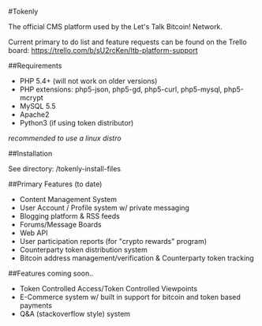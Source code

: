 #Tokenly 

The official CMS platform used by the Let's Talk Bitcoin! Network. 

Current primary to do list and feature requests can be found on the Trello board: https://trello.com/b/sU2rcKen/ltb-platform-support

##Requirements

* PHP 5.4+ (will not work on older versions)
* PHP extensions: php5-json, php5-gd, php5-curl, php5-mysql, php5-mcrypt
* MySQL 5.5
* Apache2
* Python3 (if using token distributor)

*recommended to use a linux distro*

##Installation

See directory: /tokenly-install-files

##Primary Features (to date)

* Content Management System
* User Account / Profile system w/ private messaging
* Blogging platform & RSS feeds
* Forums/Message Boards
* Web API
* User participation reports (for "crypto rewards" program)
* Counterparty token distribution system
* Bitcoin address management/verification & Counterparty token tracking

##Features coming soon..

* Token Controlled Access/Token Controlled Viewpoints
* E-Commerce system w/ built in support for bitcoin and token based payments
* Q&A (stackoverflow style) system
